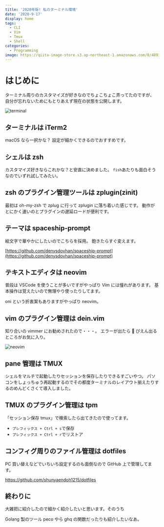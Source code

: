 ```yaml
---
title: '2020年版! 私のターミナル環境'
date: '2020-9-17'
display: home
tags:
  - CLI
  - Vim
  - Tmux
  - Shell
categories:
  - Programming
image: https://qiita-image-store.s3.ap-northeast-1.amazonaws.com/0/489303/7744782f-d2c3-25b4-a1b3-a0dfd055cc30.png
---
```


# はじめに

ターミナル周りのカスタマイズが好きなのでちょこちょこ弄ってたのですが、
自分が忘れないためにもとりあえず現在の状態を公開します。

![terminal](https://user-images.githubusercontent.com/55518345/93455768-ba193680-f917-11ea-97ea-90afbd3620b3.png)

## ターミナルは iTerm2

macOS なら一択かな？
設定が細かくできるのでおすすめです。

## シェルは zsh

カスタマイズ好きならこれかな？と安直に決めました。
`fish`あたりも面白そうなのでいずれ試してみたい。

## zsh のプラグイン管理ツールは zplugin(zinit)

最初は oh-my-zsh で zplug に行って zplugin に落ち着いた感じです。
動作がとにかく速いのとプラグインの遅延ロードが便利です。

## テーマは spaceship-prompt

絵文字で華やかにしたいのでこちらを採用。
飽きたらすぐ変えます。

[https://github.com/denysdovhan/spaceship-prompt](https://github.com/denysdovhan/spaceship-prompt)

## テキストエディタは neovim

普段は VSCode を使うことが多いですがやっぱり Vim には憧れがあります。
基本操作は覚えたいので無理やり使ったりしてます。

oni という折衷案もありますがやっぱり neovim。

## vim のプラグイン管理は dein.vim

知り合いの vimmer にお勧めされたので・・・。
エラーが出たら 🥺 ぴえん出るところがお気に入り。

![neovim](https://qiita-image-store.s3.ap-northeast-1.amazonaws.com/0/489303/03dff0bf-672c-6207-139d-5a04003046b5.png)

## pane 管理は TMUX

シェルをマルチで起動したりセッションを保存したりできるすごいやつ。
パソコンをしょっちゅう再起動するのでその都度ターミナルのレイアウト揃えたりするのめんどくさくて導入しました。

## TMUX のプラグイン管理は tpm

「セッション保存 tmux」で検索したら出てきたので使ってます。

- `プレフィックス + Ctrl + s`で保存
- `プレフィックス + Ctrl + r`でリストア

## コンフィグ周りのファイル管理は dotfiles

PC 買い替えなどでいちいち設定するのも面倒なので GitHub 上で管理してます。

https://github.com/shunyaendoh1215/dotfiles

## 終わりに

大雑把に紹介したので細かく紹介したいと思います。そのうち

Golang 製のツール peco やら ghq の関数だったりも紹介したいなあ。
